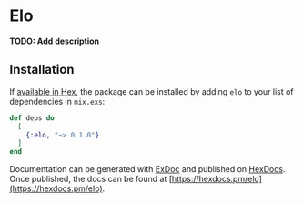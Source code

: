# Elo

**TODO: Add description**

## Installation

If [available in Hex](https://hex.pm/docs/publish), the package can be installed
by adding `elo` to your list of dependencies in `mix.exs`:

```elixir
def deps do
  [
    {:elo, "~> 0.1.0"}
  ]
end
```

Documentation can be generated with [ExDoc](https://github.com/elixir-lang/ex_doc)
and published on [HexDocs](https://hexdocs.pm). Once published, the docs can
be found at [https://hexdocs.pm/elo](https://hexdocs.pm/elo).

